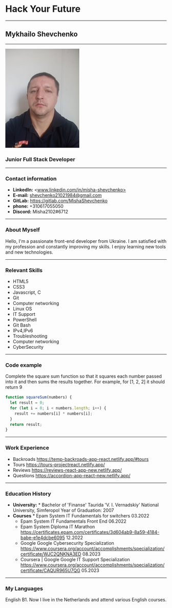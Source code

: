 # Hack Your Future

---

## Mykhailo Shevchenko

---

![MykhailoShevchenko](./img/my%20newfoto.jfif)

### Junior Full Stack Developer

---

### Contact information

- **LinkedIn:** <www.linkedin.com/in/misha-shevchenko>
- **E-mail:** <shevchenko21021984@gmail.com>
- **GitLab:** <https://gitlab.com/MishaShevchenko>
- **phone:** +310617055050
- **Discord:** Misha2102#6712

---

### About Myself

Hello, I'm a passionate front-end developer from Ukraine. I am satisfied with my
profession and constantly improving my skills. I enjoy learning new tools and
new technologies.

---

### Relevant Skills

- HTML5
- CSS3
- Javascript, C
- Git
- Computer networking
- Linux OS
- IT Support
- PowerShell
- Git Bash
- IPv4,IPv6
- Troubleshooting
- Computer networking
- CyberSecurity

---

### Code example

Complete the square sum function so that it squares each number passed into it
and then sums the results together. For example, for [1, 2, 2] it should return
9

```javascript
function squareSum(numbers) {
  let result = 0;
  for (let i = 0; i < numbers.length; i++) {
    result += numbers[i] * numbers[i];
  }
  return result;
}
```

---

### Work Experience

- Backroads <https://temp-backroads-app-react.netlify.app/#tours>
- Tours <https://tours-projectreact.netlify.app/>
- Reviews <https://reviews-react-app-new.netlify.app/>
- Questions <https://accordion-app-react-new.netlify.app/>

---

### Education History

- **University:** \* Bachelor of 'Finanse' Taurida 'V. I. Vernadskiy' National
  University, Simferopol Year of Graduation: 2007
- **Courses** \* Epam System IT Fundamentals for switchers 03.2022
  - Epam System IT Fundamentals Front End 06.2022
  - Epam System Diploma IT Marathon
    <https://certificates.epam.com/certificates/3d604ab9-8a59-4184-babe-e1e4dcbe6095>
    12.2022
  - Google Google Cybersecurity Specialization
    <https://www.coursera.org/account/accomplishments/specialization/certificate/WJC2QNKNA3ED>
    08.2023
  - Coursera | Google Google IT Support Specialization
    <https://www.coursera.org/account/accomplishments/specialization/certificate/CAQUR965U7QG>
    05.2023

---

### My Languages

English B1. Now I live in the Netherlands and attend various English courses.
